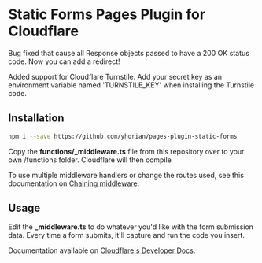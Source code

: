 # Static Forms Pages Plugin for Cloudflare

Bug fixed that cause all Response objects passed to have a 200 OK status code. Now you can add a redirect!

Added support for Cloudflare Turnstile. Add your secret key as an environment variable named 'TURNSTILE_KEY' when installing the Turnstile code.

## Installation

```sh
npm i --save https://github.com/yhorian/pages-plugin-static-forms
```

Copy the **functions/_middleware.ts** file from this repository over to your own /functions folder. Cloudflare will then compile

To use multiple middleware handlers or change the routes used, see this documentation on [Chaining middleware](https://developers.cloudflare.com/pages/platform/functions/middleware/).

## Usage

Edit the **_middleware.ts** to do whatever you'd like with the form submission data. Every time a form submits, it'll capture and run the code you insert.

Documentation available on [Cloudflare's Developer Docs](https://developers.cloudflare.com/pages/platform/functions/plugins/static-forms/).
